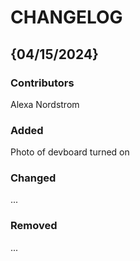 # CHANGELOG

## {04/15/2024}
### Contributors
Alexa Nordstrom

### Added
Photo of devboard turned on

### Changed
...

### Removed
...